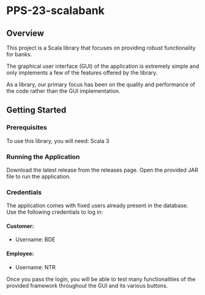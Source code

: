 # PPS-23-scalabank

## Overview
This project is a Scala library that focuses on providing robust functionality for banks.

The graphical user interface (GUI) of the application is extremely simple and only implements a few of the features
offered by the library. 

As a library, our primary focus has been on the quality and performance of the code rather than the GUI implementation.

## Getting Started

### Prerequisites
To use this library, you will need:
 Scala 3

### Running the Application
Download the latest release from the releases page.
Open the provided JAR file to run the application.

### Credentials
The application comes with fixed users already present in the database. Use the following credentials to log in:

#### Customer:
- Username: BDE

#### Employee:
- Username: NTR

Once you pass the login, you will be able to test many functionalities of the provided framework throughout the GUI and its various buttons.